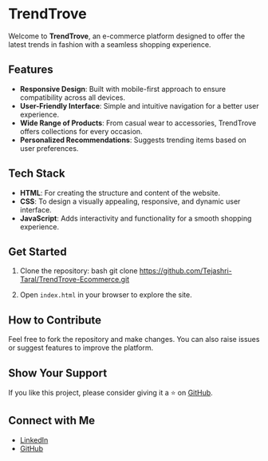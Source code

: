 # TrendTrove

Welcome to **TrendTrove**, an e-commerce platform designed to offer the latest trends in fashion with a seamless shopping experience. 

## Features

- **Responsive Design**: Built with mobile-first approach to ensure compatibility across all devices.
- **User-Friendly Interface**: Simple and intuitive navigation for a better user experience.
- **Wide Range of Products**: From casual wear to accessories, TrendTrove offers collections for every occasion.
- **Personalized Recommendations**: Suggests trending items based on user preferences.

## Tech Stack

- **HTML**: For creating the structure and content of the website.
- **CSS**: To design a visually appealing, responsive, and dynamic user interface.
- **JavaScript**: Adds interactivity and functionality for a smooth shopping experience.

## Get Started

1. Clone the repository:
   bash
   git clone https://github.com/Tejashri-Taral/TrendTrove-Ecommerce.git

2. Open `index.html` in your browser to explore the site.

## How to Contribute

Feel free to fork the repository and make changes. You can also raise issues or suggest features to improve the platform.

## Show Your Support

If you like this project, please consider giving it a ⭐️ on [GitHub](https://github.com/Tejashri-Taral).

## Connect with Me

- [LinkedIn](https://www.linkedin.com/in/tejashri-taral-5006a82a0/)
- [GitHub](https://github.com/Tejashri-Taral)
